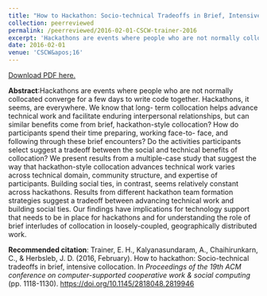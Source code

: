 ```yaml
---
title: "How to Hackathon: Socio-technical Tradeoffs in Brief, Intensive Collocation"
collection: peerreviewed
permalink: /peerreviewed/2016-02-01-CSCW-trainer-2016
excerpt: 'Hackathons are events where people who are not normally collocated converge for a few days to write code together. Hackathons, it seems, are everywhere. We know that long- term collocation helps advance technical work and facilitate enduring interpersonal relationships, but can similar benefits come from brief, hackathon-style collocation? How do participants spend their time preparing, working face-to- face, and following through these brief encounters? Do the activities participants select suggest a tradeoff between the social and technical benefits of collocation? We present results from a multiple-case study that suggest the way that hackathon-style collocation advances technical work varies across technical domain, community structure, and expertise of participants. Building social ties, in contrast, seems relatively constant across hackathons. Results from different hackathon team formation strategies suggest a tradeoff between advancing technical work and building social ties. Our findings have implications for technology support that needs to be in place for hackathons and for understanding the role of brief interludes of collocation in loosely-coupled, geographically distributed work.'
date: 2016-02-01
venue: 'CSCW&apos;16'
---
```

[Download PDF here.](http://eipapa.github.io/hackathon-planning-kit/files/CSCW-trainer-2016.pdf)

**Abstract**:Hackathons are events where people who are not normally collocated converge for a few days to write code together. Hackathons, it seems, are everywhere. We know that long- term collocation helps advance technical work and facilitate enduring interpersonal relationships, but can similar benefits come from brief, hackathon-style collocation? How do participants spend their time preparing, working face-to- face, and following through these brief encounters? Do the activities participants select suggest a tradeoff between the social and technical benefits of collocation? We present results from a multiple-case study that suggest the way that hackathon-style collocation advances technical work varies across technical domain, community structure, and expertise of participants. Building social ties, in contrast, seems relatively constant across hackathons. Results from different hackathon team formation strategies suggest a tradeoff between advancing technical work and building social ties. Our findings have implications for technology support that needs to be in place for hackathons and for understanding the role of brief interludes of collocation in loosely-coupled, geographically distributed work.

**Recommended citation**: Trainer, E. H., Kalyanasundaram, A., Chaihirunkarn, C., & Herbsleb, J. D. (2016, February). How to hackathon: Socio-technical tradeoffs in brief, intensive collocation. In <i>Proceedings of the 19th ACM conference on computer-supported cooperative work & social computing</i> (pp. 1118-1130). https://doi.org/10.1145/2818048.2819946